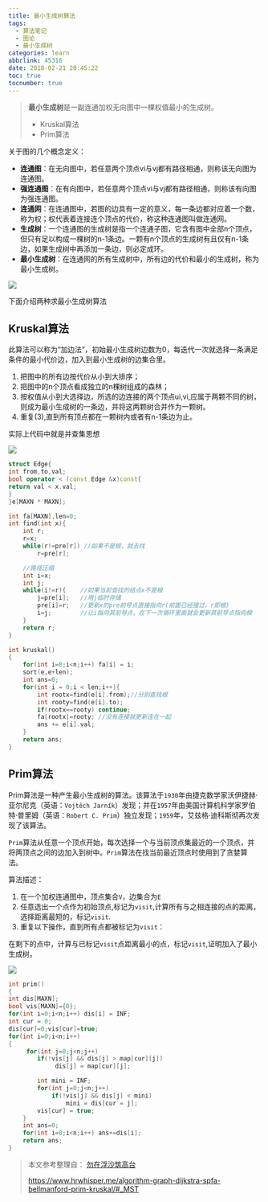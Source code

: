 ```yaml
---
title: 最小生成树算法
tags:
  - 算法笔记
  - 图论
  - 最小生成树
categories: learn
abbrlink: 45316
date: 2018-02-21 20:45:22
toc: true
tocnumber: true
---
```


> **最小生成树**是一副连通加权无向图中一棵权值最小的生成树。
>
> * Kruskal算法
> * Prim算法

<!--more-->



关于图的几个概念定义：

- **连通图**：在无向图中，若任意两个顶点vi与vj都有路径相通，则称该无向图为连通图。
- **强连通图**：在有向图中，若任意两个顶点vi与vj都有路径相通，则称该有向图为强连通图。
- **连通网**：在连通图中，若图的边具有一定的意义，每一条边都对应着一个数，称为权；权代表着连接连个顶点的代价，称这种连通图叫做连通网。
- **生成树**：一个连通图的生成树是指一个连通子图，它含有图中全部n个顶点，但只有足以构成一棵树的n-1条边。一颗有n个顶点的生成树有且仅有n-1条边，如果生成树中再添加一条边，则必定成环。
- **最小生成树**：在连通网的所有生成树中，所有边的代价和最小的生成树，称为最小生成树。

 ![](https://photo.hushhw.cn/images/Snipaste_2019-01-12_20-38-29.png)

下面介绍两种求最小生成树算法



## Kruskal算法

此算法可以称为“加边法”，初始最小生成树边数为0，每迭代一次就选择一条满足条件的最小代价边，加入到最小生成树的边集合里。 

1. 把图中的所有边按代价从小到大排序； 
2. 把图中的n个顶点看成独立的n棵树组成的森林； 
3. 按权值从小到大选择边，所选的边连接的两个顶点ui,vi,应属于两颗不同的树，则成为最小生成树的一条边，并将这两颗树合并作为一颗树。 
4. 重复(3),直到所有顶点都在一颗树内或者有n-1条边为止。

实际上代码中就是并查集思想

![](https://photo.hushhw.cn/images/Snipaste_2019-01-12_20-38-52.png)

```c++
struct Edge{
int from,to,val;
bool operator < (const Edge &x)const{
return val < x.val;
}
}e[MAXN * MAXN];

int fa[MAXN],len=0;
int find(int x){
	int r;
	r=x;
	while(r!=pre[r]) //如果不是根，就去找
		r=pre[r];

	//路径压缩
	int i=x;
	int j;
	while(i!=r){	//如果当前查找的结点x不是根
		j=pre[i];	//用j临时存储
		pre[i]=r;	//更新x的pre前导点直接指向r(前面已经搜过，r即根)
		i=j;		//让i指向其前导点，在下一次循环里面就会更新其前导点指向根
	}
	return r; 
}

int kruskal()
{
    for(int i=0;i<n;i++) fa[i] = i;
    sort(e,e+len);
    int ans=0;
    for(int i = 0;i < len;i++){
        int rootx=find(e[i].from);//分别查找根
        int rooty=find(e[i].to);
        if(rootx==rooty) continue;
        fa[rootx]=rooty; //没有连接就更新连在一起
        ans += e[i].val;    
    }
    return ans;
}
```



## Prim算法

Prim算法是一种产生最小生成树的算法。该算法于`1930`年由捷克数学家沃伊捷赫·亚尔尼克（英语：`Vojtěch Jarník`）发现；并在`1957`年由美国计算机科学家罗伯特·普里姆（英语：`Robert C. Prim`）独立发现；`1959`年，艾兹格·迪科斯彻再次发现了该算法。

`Prim`算法从任意一个顶点开始，每次选择一个与当前顶点集最近的一个顶点，并将两顶点之间的边加入到树中。`Prim`算法在找当前最近顶点时使用到了贪婪算法。

算法描述：

1. 在一个加权连通图中，顶点集合`V`，边集合为`E`
2. 任意选出一个点作为初始顶点,标记为`visit`,计算所有与之相连接的点的距离，选择距离最短的，标记`visit`.
3. 重复以下操作，直到所有点都被标记为`visit`：

在剩下的点中，计算与已标记`visit`点距离最小的点，标记`visit`,证明加入了最小生成树。

![](https://photo.hushhw.cn/images/Snipaste_2019-01-12_20-39-16.png)

```c++
int prim()
{
int dis[MAXN];
bool vis[MAXN]={0};
for(int i=0;i<n;i++) dis[i] = INF;
int cur = 0;
dis[cur]=0;vis[cur]=true;
for(int i=0;i<n;i++)
{
     for(int j=0;j<n;j++)
        if(!vis[j] && dis[j] > map[cur][j])
             dis[j] = map[cur][j];

        int mini = INF;
        for(int j=0;j<n;j++)
            if(!vis[j] && dis[j] < mini)
                mini = dis[cur = j];
        vis[cur] = true;
    }
    int ans=0;
    for(int i=0;i<n;i++) ans+=dis[i];
    return ans;
}
```



> 本文参考整理自：
> [勿在浮沙筑高台](http://blog.csdn.net/luoshixian099/article/details/51908175)
>
> https://www.hrwhisper.me/algorithm-graph-dijkstra-spfa-bellmanford-prim-kruskal/#_MST